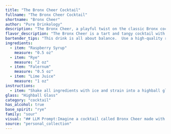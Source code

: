 ```yaml
---
title: "The Bronx Cheer Cocktail"
fullname: "The Bronx Cheer Cocktail"
shortname: "Bronx Cheer"
author: "Pure Drinkology"
description: "The Bronx Cheer, a playful twist on the classic Bronx cocktail, belongs to the Sour family. This spirited concoction, likely born in the early 20th century, blends the tartness of lime juice with the spice of rye, the sweetness of raspberry syrup, and the unique floral complexity of Falernum. "
flavor_description: "The Bronx Cheer is a tart and tangy cocktail with a sweet raspberry backbone. The rye whiskey provides a spicy warmth, balanced by the floral sweetness of falernum and the bright acidity of lime juice. The raspberry syrup adds a touch of fruity sweetness, creating a complex and refreshing flavor profile. "
bartender_tips: "This drink is all about balance.  Use a high-quality rye for a complex flavor profile.  Ensure your raspberry syrup is homemade for a vibrant fruitiness.  Don't skimp on the Falernum - it adds depth and spice.  Shake hard with ice to chill and dilute, then strain into a chilled coupe.  Garnish with a lime wheel for an extra pop of tartness.  Enjoy! "
ingredients:
  - item: "Raspberry Syrup"
    measure: "0.5 oz"
  - item: "Rye"
    measure: "2 oz"
  - item: "Falernum"
    measure: "0.5 oz"
  - item: "Lime Juice"
    measure: "1 oz"
instructions:
  - item: "Shake all ingredients with ice and strain into a highball glass."
glass: "Highball Glass"
category: "cocktail"
has_alcohol: true
base_spirit: "rye"
family: "sour"
visual: "## LLM Prompt:Imagine a cocktail called Bronx Cheer made with raspberry syrup, rye whiskey, falernum, and lime juice. Describe its appearance in detail, focusing on the color, clarity, and any potential garnish. Consider the layering of the ingredients, the presence of any ice, and the overall visual appeal. **Bonus:** If you can, describe how the appearance changes as the cocktail is stirred or shaken. "
source: "personal_collection"
---
```


